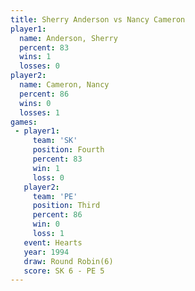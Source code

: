 ```yaml
---
title: Sherry Anderson vs Nancy Cameron
player1:                
  name: Anderson, Sherry
  percent: 83           
  wins: 1               
  losses: 0             
player2:                
  name: Cameron, Nancy  
  percent: 86           
  wins: 0               
  losses: 1             
games:
 - player1:          
     team: 'SK'      
     position: Fourth
     percent: 83     
     win: 1          
     loss: 0         
   player2:         
     team: 'PE'     
     position: Third
     percent: 86    
     win: 0         
     loss: 1        
   event: Hearts       
   year: 1994          
   draw: Round Robin(6)
   score: SK 6 - PE 5  
---
```

